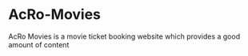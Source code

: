 # AcRo-Movies
AcRo Movies is a movie ticket booking website which provides a good amount of content
